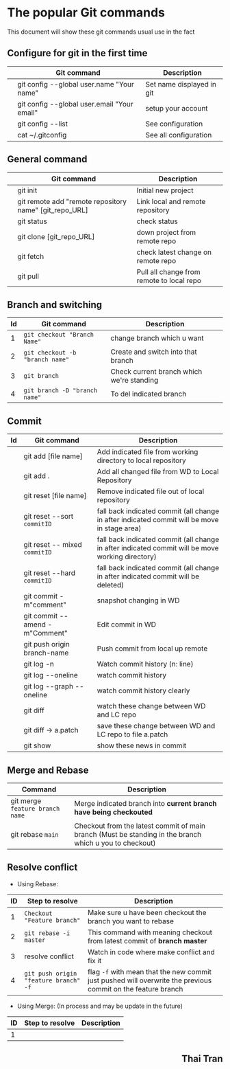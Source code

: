 # The popular Git commands

This document will show these git commands usual use in the fact

## Configure for git in the first time

|      | Git command                                 | Description               |
| ---- | ------------------------------------------- | ------------------------- |
|      | git config --global user.name "Your name"   | Set name displayed in git |
|      | git config --global user.email "Your email" | setup your account        |
|      | git config --list                           | See configuration         |
|      | cat ~/.gitconfig                            | See all configuration     |

## General command

|      | Git command                                            | Description                               |
| ---- | ------------------------------------------------------ | ----------------------------------------- |
|      | git init                                               | Initial new project                       |
|      | git remote add "remote repository name" [git_repo_URL] | Link local and remote repository          |
|      | git status                                             | check status                              |
|      | git clone [git_repo_URL]                               | down project from remote repo             |
|      | git fetch                                              | check latest change on remote repo        |
|      | git pull                                               | Pull all change from remote to local repo |

## Branch and switching 

| **Id** | Git command                     | Description                               |
| ------ | ------------------------------- | ----------------------------------------- |
| 1      | `git checkout "Branch Name"`    | change branch which u want                |
| 2      | `git checkout -b "branch name"` | Create and switch into that branch        |
| 3      | `git branch`                    | Check current branch which we're standing |
| 4      | `git branch -D "branch name"`   | To del indicated branch                   |

## Commit

| **Id** | Git command                    | Description                                                  |
| ------ | ------------------------------ | ------------------------------------------------------------ |
|        | git add [file name]            | Add indicated file from working directory to local repository |
|        | git add .                      | Add all changed file from WD to Local Repository             |
|        | git reset [file name]          | Remove indicated file out of local repository                |
|        | git reset --sort  `commitID`   | fall back indicated commit (all change in after indicated commit will be move in stage area) |
|        | git reset -- mixed `commitID`  | fall back indicated commit (all change in after indicated commit will be move working directory) |
|        | git reset --hard `commitID`    | fall back indicated commit (all change in after indicated commit will be deleted) |
|        | git commit -m"comment"         | snapshot changing in WD                                      |
|        | git commit --amend -m"Comment" | Edit commit in WD                                            |
|        | git push origin branch-name    | Push commit from local up remote                             |
|        | git log -n                     | Watch commit history (n: line)                               |
|        | git log --oneline              | watch commit history                                         |
|        | git log --graph --oneline      | watch commit history clearly                                 |
|        | git diff                       | watch these change between WD and LC repo                    |
|        | git diff -> a.patch            | save these change between WD and LC repo to file a.patch     |
|        | git show                       | show these news in commit                                    |

## Merge and Rebase

| Command                         | Description                                                  |
| ------------------------------- | ------------------------------------------------------------ |
| git merge `feature branch name` | Merge indicated branch into **current branch have being checkouted** |
| git rebase `main`               | Checkout from the latest commit of main branch (Must be standing in the branch which u you to checkout) |

## Resolve conflict

* Using Rebase:

| ID   | Step to resolve                       | Description                                                  |
| ---- | ------------------------------------- | ------------------------------------------------------------ |
| 1    | `Checkout "Feature branch"`           | Make sure u have been checkout the branch you want to rebase |
| 2    | `git rebase -i master`                | This command with meaning checkout from latest commit of **branch master** |
| 3    | resolve conflict                      | Watch in code where make conflict and fix it                 |
| 4    | `git push origin "feature branch" -f` | flag `-f` with mean that the new commit just pushed will overwrite the previous commit on the feature branch |

* Using Merge: (In process and may be update in the future)

| ID   | Step to resolve | Description |
| ---- | --------------- | ----------- |
| 1    |                 |             |

<h2 align="right">
   	Thai Tran
</h2>
